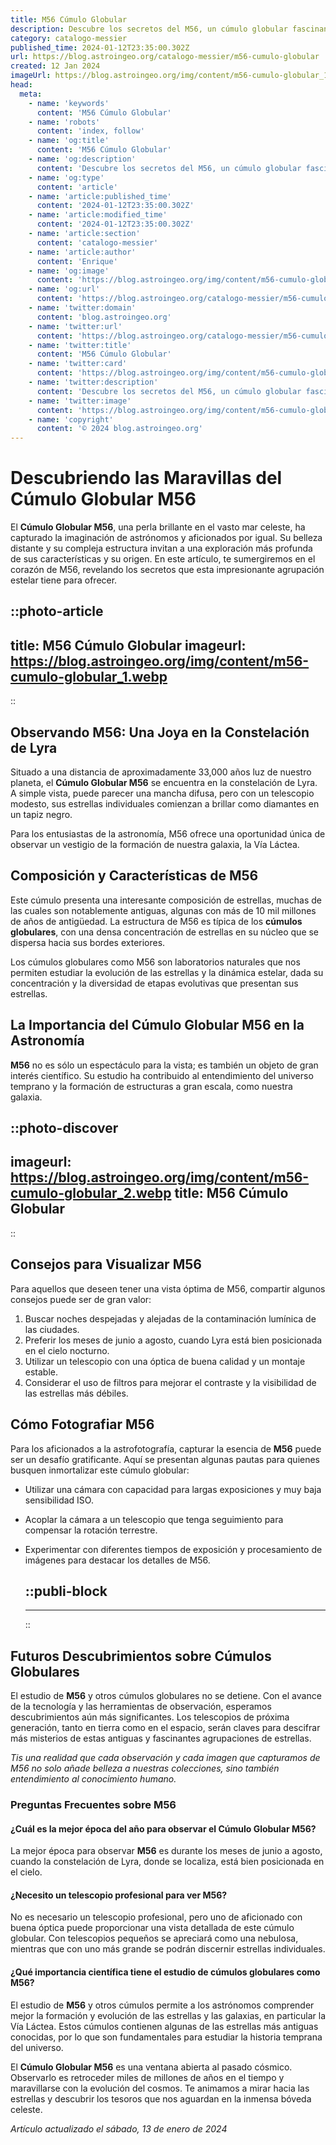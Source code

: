 ```yaml
---
title: M56 Cúmulo Globular
description: Descubre los secretos del M56, un cúmulo globular fascinante, sumérgete en la belleza estelar y la historia cósmica. ¡Explora el universo!
category: catalogo-messier
published_time: 2024-01-12T23:35:00.302Z
url: https://blog.astroingeo.org/catalogo-messier/m56-cumulo-globular
created: 12 Jan 2024
imageUrl: https://blog.astroingeo.org/img/content/m56-cumulo-globular_1.webp
head:
  meta:
    - name: 'keywords'
      content: 'M56 Cúmulo Globular'
    - name: 'robots'
      content: 'index, follow'
    - name: 'og:title'
      content: 'M56 Cúmulo Globular'
    - name: 'og:description'
      content: 'Descubre los secretos del M56, un cúmulo globular fascinante, sumérgete en la belleza estelar y la historia cósmica. ¡Explora el universo!'
    - name: 'og:type'
      content: 'article'
    - name: 'article:published_time'
      content: '2024-01-12T23:35:00.302Z'
    - name: 'article:modified_time'
      content: '2024-01-12T23:35:00.302Z'
    - name: 'article:section'
      content: 'catalogo-messier'
    - name: 'article:author'
      content: 'Enrique'
    - name: 'og:image'
      content: 'https://blog.astroingeo.org/img/content/m56-cumulo-globular_1.webp'
    - name: 'og:url'
      content: 'https://blog.astroingeo.org/catalogo-messier/m56-cumulo-globular'
    - name: 'twitter:domain'
      content: 'blog.astroingeo.org'
    - name: 'twitter:url'
      content: 'https://blog.astroingeo.org/catalogo-messier/m56-cumulo-globular'
    - name: 'twitter:title'
      content: 'M56 Cúmulo Globular'
    - name: 'twitter:card'
      content: 'https://blog.astroingeo.org/img/content/m56-cumulo-globular_1.webp'
    - name: 'twitter:description'
      content: 'Descubre los secretos del M56, un cúmulo globular fascinante, sumérgete en la belleza estelar y la historia cósmica. ¡Explora el universo!'
    - name: 'twitter:image'
      content: 'https://blog.astroingeo.org/img/content/m56-cumulo-globular_1.webp'
    - name: 'copyright'
      content: '© 2024 blog.astroingeo.org'
---
```

# Descubriendo las Maravillas del Cúmulo Globular M56

El **Cúmulo Globular M56**, una perla brillante en el vasto mar celeste, ha capturado la imaginación de astrónomos y aficionados por igual. Su belleza distante y su compleja estructura invitan a una exploración más profunda de sus características y su origen. En este artículo, te sumergiremos en el corazón de M56, revelando los secretos que esta impresionante agrupación estelar tiene para ofrecer.


::photo-article
---
title: M56 Cúmulo Globular
imageurl: https://blog.astroingeo.org/img/content/m56-cumulo-globular_1.webp
---
::


## Observando M56: Una Joya en la Constelación de Lyra

Situado a una distancia de aproximadamente 33,000 años luz de nuestro planeta, el **Cúmulo Globular M56** se encuentra en la constelación de Lyra. A simple vista, puede parecer una mancha difusa, pero con un telescopio modesto, sus estrellas individuales comienzan a brillar como diamantes en un tapiz negro.

Para los entusiastas de la astronomía, M56 ofrece una oportunidad única de observar un vestigio de la formación de nuestra galaxia, la Vía Láctea.

## Composición y Características de M56

Este cúmulo presenta una interesante composición de estrellas, muchas de las cuales son notablemente antiguas, algunas con más de 10 mil millones de años de antigüedad. La estructura de M56 es típica de los **cúmulos globulares**, con una densa concentración de estrellas en su núcleo que se dispersa hacia sus bordes exteriores.

Los cúmulos globulares como M56 son laboratorios naturales que nos permiten estudiar la evolución de las estrellas y la dinámica estelar, dada su concentración y la diversidad de etapas evolutivas que presentan sus estrellas.

## La Importancia del Cúmulo Globular M56 en la Astronomía

**M56** no es sólo un espectáculo para la vista; es también un objeto de gran interés científico. Su estudio ha contribuido al entendimiento del universo temprano y la formación de estructuras a gran escala, como nuestra galaxia.


::photo-discover
---
imageurl: https://blog.astroingeo.org/img/content/m56-cumulo-globular_2.webp
title: M56 Cúmulo Globular
---
::


## Consejos para Visualizar M56

Para aquellos que deseen tener una vista óptima de M56, compartir algunos consejos puede ser de gran valor:

1. Buscar noches despejadas y alejadas de la contaminación lumínica de las ciudades. 
2. Preferir los meses de junio a agosto, cuando Lyra está bien posicionada en el cielo nocturno.
3. Utilizar un telescopio con una óptica de buena calidad y un montaje estable.
4. Considerar el uso de filtros para mejorar el contraste y la visibilidad de las estrellas más débiles.

## Cómo Fotografiar M56

Para los aficionados a la astrofotografía, capturar la esencia de **M56** puede ser un desafío gratificante. Aquí se presentan algunas pautas para quienes busquen inmortalizar este cúmulo globular:

- Utilizar una cámara con capacidad para largas exposiciones y muy baja sensibilidad ISO.
- Acoplar la cámara a un telescopio que tenga seguimiento para compensar la rotación terrestre.
- Experimentar con diferentes tiempos de exposición y procesamiento de imágenes para destacar los detalles de M56.


  ::publi-block
  ---
  ---
  ::
  
  
## Futuros Descubrimientos sobre Cúmulos Globulares

El estudio de **M56** y otros cúmulos globulares no se detiene. Con el avance de la tecnología y las herramientas de observación, esperamos descubrimientos aún más significantes. Los telescopios de próxima generación, tanto en tierra como en el espacio, serán claves para descifrar más misterios de estas antiguas y fascinantes agrupaciones de estrellas.

_Tis una realidad que cada observación y cada imagen que capturamos de M56 no solo añade belleza a nuestras colecciones, sino también entendimiento al conocimiento humano._

### Preguntas Frecuentes sobre M56

#### ¿Cuál es la mejor época del año para observar el Cúmulo Globular M56?

La mejor época para observar **M56** es durante los meses de junio a agosto, cuando la constelación de Lyra, donde se localiza, está bien posicionada en el cielo.

#### ¿Necesito un telescopio profesional para ver M56?

No es necesario un telescopio profesional, pero uno de aficionado con buena óptica puede proporcionar una vista detallada de este cúmulo globular. Con telescopios pequeños se apreciará como una nebulosa, mientras que con uno más grande se podrán discernir estrellas individuales.

#### ¿Qué importancia científica tiene el estudio de cúmulos globulares como M56?

El estudio de **M56** y otros cúmulos permite a los astrónomos comprender mejor la formación y evolución de las estrellas y las galaxias, en particular la Vía Láctea. Estos cúmulos contienen algunas de las estrellas más antiguas conocidas, por lo que son fundamentales para estudiar la historia temprana del universo.

El **Cúmulo Globular M56** es una ventana abierta al pasado cósmico. Observarlo es retroceder miles de millones de años en el tiempo y maravillarse con la evolución del cosmos. Te animamos a mirar hacia las estrellas y descubrir los tesoros que nos aguardan en la inmensa bóveda celeste.

_Artículo actualizado el sábado, 13 de enero de 2024_